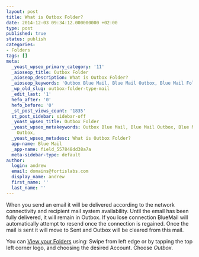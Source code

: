 ```yaml
---
layout: post
title: What is Outbox Folder?
date: 2014-12-03 09:34:12.000000000 +02:00
type: post
published: true
status: publish
categories:
- Folders
tags: []
meta:
  _yoast_wpseo_primary_category: '11'
  _aioseop_title: Outbox Folder
  _aioseop_description: What is Outbox Folder?
  _aioseop_keywords: 'Outbox Blue Mail, Blue Mail Outbox, Blue Mail Folder Outbox, '
  _wp_old_slug: outbox-folder-type-mail
  _edit_last: '1'
  hefo_after: '0'
  hefo_before: '0'
  _st_post_views_count: '1835'
  st_post_sidebar: sidebar-off
  _yoast_wpseo_title: Outbox Folder
  _yoast_wpseo_metakeywords: Outbox Blue Mail, Blue Mail Outbox, Blue Mail Folder
    Outbox,
  _yoast_wpseo_metadesc: What is Outbox Folder?
  app-name: Blue Mail
  _app-name: field_557848dd38a7a
  meta-sidebar-type: default
author:
  login: andrew
  email: domains@fortislabs.com
  display_name: andrew
  first_name: ''
  last_name: ''
---
```

<p class="p1"><span class="s1">When you send an email it will be delivered according to the network connectivity and recipient mail system availability. Until the email has been fully delivered, it will remain in Outbox. If you lose connection <span style="color: #000000;">BlueMail</span> will automatically attempt to resend once the connection is regained. Once the mail is sent it will move to Sent and Outbox will be cleared from this mail.</span></p>
<p class="p1"><span class="s1">You can <a title="How to Navigate between Folders ? Where do I See Drafts/Sent/Archive/Trash? How to See Folders Other than Inbox?" href="/navigate-between-folders/">View your Folders</a> using: Swipe from left edge or by tapping the top left corner logo, and choosing the desired Account. Choose <em>Outbox</em>.</span></p>
